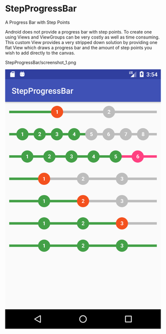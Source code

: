 # StepProgressBar
A Progress Bar with Step Points

Android does not provide a progress bar with step points.  To create one using Views and ViewGroups can be very costly as well as time consuming.
This custom View provides a very stripped down solution by providing one flat View which draws a progress bar and the amount of step points you wish to add directly to the canvas.

StepProgressBar/screenshot_1.png

![Screenshot](screenshot_1.png)




